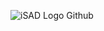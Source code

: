 ![iSAD Logo Github](https://github.com/sirx2713/Restaurent/assets/122817303/58c499cb-e8b9-4464-816a-8969e56180ad)
